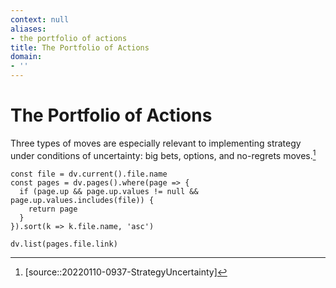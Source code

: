 ```yaml
---
context: null
aliases:
- the portfolio of actions
title: The Portfolio of Actions
domain:
- ''
---
```


# The Portfolio of Actions

Three types of moves are especially relevant to implementing strategy under conditions of uncertainty: big bets, options, and no-regrets moves.[^1]

```dataviewjs
const file = dv.current().file.name
const pages = dv.pages().where(page => {
  if (page.up && page.up.values != null && page.up.values.includes(file)) {
    return page
  }
}).sort(k => k.file.name, 'asc')

dv.list(pages.file.link)
```

[^1]: [source::20220110-0937-StrategyUncertainty]
